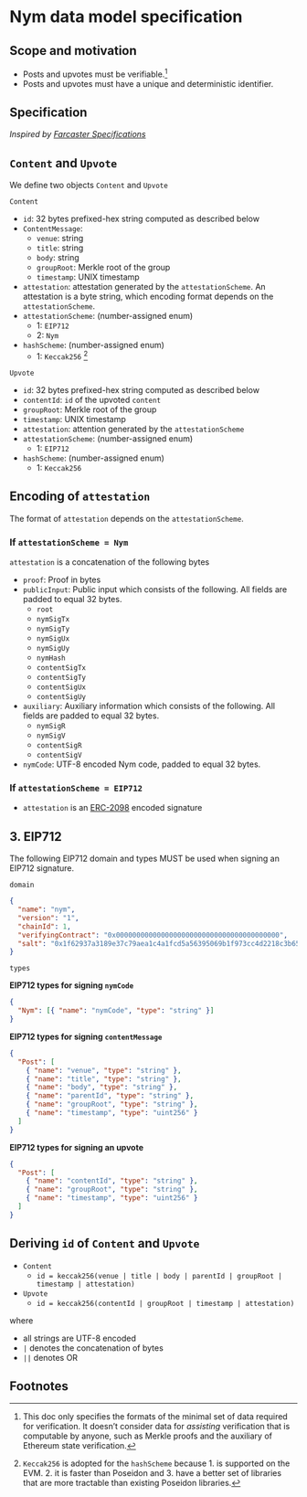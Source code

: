 # Nym data model specification

## Scope and motivation

- Posts and upvotes must be verifiable.[^1]
- Posts and upvotes must have a unique and deterministic identifier.

## Specification

_Inspired by [Farcaster Specifications](https://github.com/farcasterxyz/protocol/blob/main/docs/SPECIFICATION.md#farcaster-specifications)_

## `Content` and `Upvote`

We define two objects `Content` and `Upvote`

`Content`

- `id`: 32 bytes prefixed-hex string computed as described below
- `ContentMessage`:
  - `venue`: string
  - `title`: string
  - `body`: string
  - `groupRoot`: Merkle root of the group
  - `timestamp`: UNIX timestamp
- `attestation`: attestation generated by the `attestationScheme`. An attestation is a byte string, which encoding format depends on the `attestationScheme`.
- `attestationScheme`: (number-assigned enum)
  - 1: `EIP712`
  - 2: `Nym`
- `hashScheme`: (number-assigned enum)
  - 1: `Keccak256` [^2]

`Upvote`

- `id`: 32 bytes prefixed-hex string computed as described below
- `contentId`: `id` of the upvoted `content`
- `groupRoot`: Merkle root of the group
- `timestamp`: UNIX timestamp
- `attestation`: attention generated by the `attestationScheme`
- `attestationScheme`: (number-assigned enum)
  - 1: `EIP712`
- `hashScheme`: (number-assigned enum)
  - 1: `Keccak256`

## Encoding of `attestation`

The format of `attestation` depends on the `attestationScheme`.

### If `attestationScheme = Nym`

`attestation` is a concatenation of the following bytes

- `proof`: Proof in bytes
- `publicInput`: Public input which consists of the following. All fields are padded to equal 32 bytes.
  - `root`
  - `nymSigTx`
  - `nymSigTy`
  - `nymSigUx`
  - `nymSigUy`
  - `nymHash`
  - `contentSigTx`
  - `contentSigTy`
  - `contentSigUx`
  - `contentSigUy`
- `auxiliary`: Auxiliary information which consists of the following. All fields are padded to equal 32 bytes.
  - `nymSigR`
  - `nymSigV`
  - `contentSigR`
  - `contentSigV`
- `nymCode`: UTF-8 encoded Nym code, padded to equal 32 bytes.

### If `attestationScheme = EIP712`

- `attestation` is an [ERC-2098](https://eips.ethereum.org/EIPS/eip-2098) encoded signature

## 3. EIP712

The following EIP712 domain and types MUST be used when signing an EIP712 signature.

`domain`

```json
{
  "name": "nym",
  "version": "1",
  "chainId": 1,
  "verifyingContract": "0x0000000000000000000000000000000000000000",
  "salt": "0x1f62937a3189e37c79aea1c4a1fcd5a56395069b1f973cc4d2218c3b65a6c9ff"
}
```

`types`

**EIP712 types for signing `nymCode`**

```json
{
  "Nym": [{ "name": "nymCode", "type": "string" }]
}
```

**EIP712 types for signing `contentMessage`**

```json
{
  "Post": [
    { "name": "venue", "type": "string" },
    { "name": "title", "type": "string" },
    { "name": "body", "type": "string" },
    { "name": "parentId", "type": "string" },
    { "name": "groupRoot", "type": "string" },
    { "name": "timestamp", "type": "uint256" }
  ]
}
```

**EIP712 types for signing an upvote**

```json
{
  "Post": [
    { "name": "contentId", "type": "string" },
    { "name": "groupRoot", "type": "string" },
    { "name": "timestamp", "type": "uint256" }
  ]
}
```

## Deriving `id` of `Content` and `Upvote`

- `Content`
  - `id = keccak256(venue | title | body | parentId | groupRoot | timestamp | attestation)`
- `Upvote`
  - `id = keccak256(contentId | groupRoot | timestamp | attestation)`

where

- all strings are UTF-8 encoded
- `|` denotes the concatenation of bytes
- `||` denotes OR

## Footnotes

[^1]: This doc only specifies the formats of the minimal set of data required for verification. It doesn’t consider data for _assisting_ verification that is computable by anyone, such as Merkle proofs and the auxiliary of Ethereum state verification.
[^2]: `Keccak256` is adopted for the `hashScheme` because 1. is supported on the EVM. 2. it is faster than Poseidon and 3. have a better set of libraries that are more tractable than existing Poseidon libraries.
